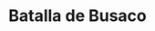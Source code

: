﻿---
title: "Batalla de Busaco"
permalink: periodes_937.html
layout: periode
dataInici: 1810-09-27
sidebar: periodes
pares:
  - 319:
    title: "Guerra de la Independencia española"
    dataInici: "(1808-05-02)"
    dataFi: "(1814-04-17)"

fills:
jocsPrincipals:
  - title: "Almeida et Bussaco 1810"
    bggId: 85609
    dataInici: 
    dataFi: 

jocsEscenaris:
jocsEpoca:
  - title: "España 20: Volume 2"
    bggId: 204659
    escenari: "Bussaco"
    dataInici: 
    dataFi: 

jocsEpocaEscenaris:
---
